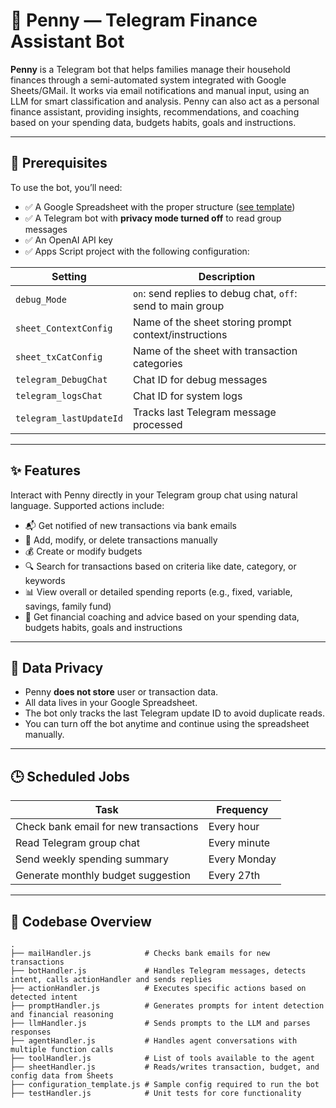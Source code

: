 # 🤖 Penny — Telegram Finance Assistant Bot

**Penny** is a Telegram bot that helps families manage their household finances through a semi-automated system integrated with Google Sheets/GMail. It works via email notifications and manual input, using an LLM for smart classification and analysis.
Penny can also act as a personal finance assistant, providing insights, recommendations, and coaching based on your spending data, budgets habits, goals and instructions.

---

## 🧰 Prerequisites

To use the bot, you’ll need:

* ✅ A Google Spreadsheet with the proper structure ([see template](#))
* ✅ A Telegram bot with **privacy mode turned off** to read group messages
* ✅ An OpenAI API key
* ✅ Apps Script project with the following configuration:

| Setting                 | Description                                                 |
| ----------------------- | ----------------------------------------------------------- |
| `debug_Mode`            | `on`: send replies to debug chat, `off`: send to main group |
| `sheet_ContextConfig`   | Name of the sheet storing prompt context/instructions       |
| `sheet_txCatConfig`     | Name of the sheet with transaction categories               |
| `telegram_DebugChat`    | Chat ID for debug messages                                  |
| `telegram_logsChat`     | Chat ID for system logs                                     |
| `telegram_lastUpdateId` | Tracks last Telegram message processed                      |

---

## ✨ Features

Interact with Penny directly in your Telegram group chat using natural language. Supported actions include:

* 📬 Get notified of new transactions via bank emails
* 📝 Add, modify, or delete transactions manually
* 💰 Create or modify budgets
* 🔍 Search for transactions based on criteria like date, category, or keywords
* 📊 View overall or detailed spending reports (e.g., fixed, variable, savings, family fund)
* 📝 Get financial coaching and advice based on your spending data, budgets habits, goals and instructions
---

## 🔐 Data Privacy

* Penny **does not store** user or transaction data.
* All data lives in your Google Spreadsheet.
* The bot only tracks the last Telegram update ID to avoid duplicate reads.
* You can turn off the bot anytime and continue using the spreadsheet manually.

---

## 🕒 Scheduled Jobs

| Task                                  | Frequency    |
| ------------------------------------- | ------------ |
| Check bank email for new transactions | Every hour   |
| Read Telegram group chat              | Every minute |
| Send weekly spending summary          | Every Monday |
| Generate monthly budget suggestion    | Every 27th   |

---

## 🧱 Codebase Overview

```text
.
├── mailHandler.js            # Checks bank emails for new transactions
├── botHandler.js             # Handles Telegram messages, detects intent, calls actionHandler and sends replies
├── actionHandler.js          # Executes specific actions based on detected intent
├── promptHandler.js          # Generates prompts for intent detection and financial reasoning
├── llmHandler.js             # Sends prompts to the LLM and parses responses
├── agentHandler.js           # Handles agent conversations with multiple function calls
├── toolHandler.js            # List of tools available to the agent
├── sheetHandler.js           # Reads/writes transaction, budget, and config data from Sheets
├── configuration_template.js # Sample config required to run the bot
├── testHandler.js            # Unit tests for core functionality
```
